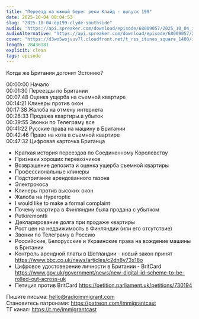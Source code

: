 ```yaml
---
title: "Переезд на южный берег реки Клайд - выпуск 199"
date: 2025-10-04 08:04:53
slug: "2025-10-04-ep199-clyde-southside"
audio: "https://api.spreaker.com/download/episode/68009057/2025_10_04_icast_ep199_clyde_southside.mp3"
audioAlternative: "https://api.spreaker.com/download/episode/68009057/2025_10_04_icast_ep199_clyde_southside.mp3"
cover: "https://d3wo5wojvuv7l.cloudfront.net/t_rss_itunes_square_1400/images.spreaker.com/original/7ed4e547848d2a7b29b96cd15d6f829a.jpg"
length: 28436181
explicit: clean
tags: episode
---
```


Когда же Британия догонит Эстонию?  
  
00:00:00 Начало  
00:01:30 Переезды по Британии  
00:07:48 Оценка ущерба на съемной квартире  
00:14:21 Клинеры против окон  
00:17:38 Жалоба на отмену интернета  
00:26:33 Продажа квартиры.в убыток  
00:39:55 Звонки по Телеграму все  
00:41:22 Русские права на машину в Британии  
00:42:46 Право на кота в съемной квартире  
00:47:32 Цифровая карточка Британца  
  
* Краткая история переездов по Соединенному Королевству  
* Признаки хороших перевозчиков  
* Возвращение депозита и оценка ущерба съемной квартиры  
* Профессиональные клинеры  
* Подстригание арендованного газона  
* Электрокоса  
* Клинеры против высоких окон  
* Жалоба на Hyperoptic  
* I would like to make a formal complaint  
* Почему квартира в Финляндии была продана с убытком  
* Putkiremontti  
* Декларирование долга при продаже квартиры  
* Рост цен на недвижимость в Финляндии (или его отсутствие)  
* Звонки по Телеграму в Россию  
* Российские, Белорусские и Украинские права на вождение машины в Британии  
* Контроль арендной платы в Шотландии - новый закон принят https://www.bbc.co.uk/news/articles/c2dn8y73x18o  
* Цифровое удостоверение личности в Британии - BritCard https://www.gov.uk/government/news/new-digital-id-scheme-to-be-rolled-out-across-uk  
* Петиция против BritCard https://petition.parliament.uk/petitions/730194  
  
  
Пишите письма: hello@radioimmigrant.com  
Становитесь патронами: https://patreon.com/immigrantcast  
ТГ канал: https://t.me/immigrantcast
